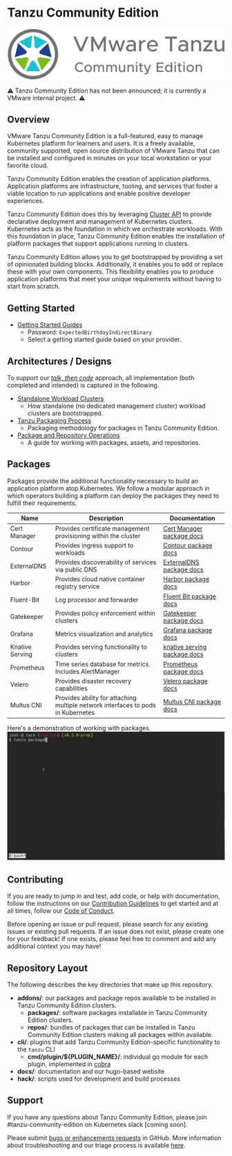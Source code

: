 # Tanzu Community Edition

![Tanzu Community Edition logo](docs/images/tce-logo.png)

⚠️ Tanzu Community Edition has not been announced; it is
currently a VMware internal project. ⚠️

## Overview

VMware Tanzu Community Edition is a full-featured, easy to manage Kubernetes platform
for learners and users. It is a freely available, community supported, open source
distribution of VMware Tanzu that can be installed and configured in minutes on your
local workstation or your favorite cloud.

Tanzu Community Edition enables the creation of application platforms.
Application platforms are infrastructure, tooling, and services that foster
a viable location to run applications and enable positive developer experiences.

Tanzu Community Edition does this by leveraging [Cluster API](https://cluster-api.sigs.k8s.io/) to
provide declarative deployment and management of Kubernetes clusters. Kubernetes
acts as the foundation in which we orchestrate workloads. With this foundation
in place, Tanzu Community Edition enables the installation of platform packages that support
applications running in clusters.

Tanzu Community Edition allows you to get bootstrapped by providing a set of opinionated building blocks.
Additionally, it enables you to add or replace these with your own components. This
flexibility enables you to produce application platforms that meet your unique
requirements without having to start from scratch.

## Getting Started

* [Getting Started Guides](https://quirky-franklin-8969be.netlify.app/docs/latest/getting-started/)
  * Password: `ExpectedBirthdayIndirectBinary`
  * Select a getting started guide based on your provider.

## Architectures / Designs

To support our [_talk, then
code_](https://github.com/vmware-tanzu/community-edition/blob/main/CONTRIBUTING.md#before-you-submit-a-pull-request)
approach, all implementation (both completed and intended) is captured in the
following.

* [Standalone Workload Clusters](https://quirky-franklin-8969be.netlify.app/docs/latest/designs/standalone-clusters/)
  * How standalone (no dedicated management cluster) workload clusters are bootstrapped.
* [Tanzu Packaging Process](https://quirky-franklin-8969be.netlify.app/docs/latest/designs/package-process/)
  * Packaging methodology for packages in Tanzu Community Edition.
* [Package and Repository Operations](https://quirky-franklin-8969be.netlify.app/docs/latest/designs/package-repositories-and-versioning/)
  * A guide for working with packages, assets, and repositories.

## Packages

Packages provide the additional functionality necessary to build an application platform atop Kubernetes. We follow a modular approach in which operators building a platform can deploy the packages they need to fulfill their requirements.

| Name | Description | Documentation |
|------|-------------|---------------|
| Cert Manager | Provides certificate management provisioning within the cluster | [Cert Manager package docs](./addons/packages/cert-manager) |
| Contour | Provides ingress support to workloads | [Contour package docs](./addons/packages/contour) |
| ExternalDNS | Provides discoverability of services via public DNS | [ExternalDNS package docs](./addons/packages/external-dns) |
| Harbor | Provides cloud native container registry service | [Harbor package docs](./addons/packages/harbor) |
| Fluent-Bit | Log processor and forwarder | [Fluent Bit package docs](./addons/packages/fluentbit) |
| Gatekeeper | Provides policy enforcement within clusters | [Gatekeeper package docs](./addons/packages/gatekeeper) |
| Grafana | Metrics visualization and analytics | [Grafana package docs](./addons/packages/grafana) |
| Knative Serving | Provides serving functionality to clusters | [knative serving package docs](./addons/packages/knative-serving) |
| Prometheus | Time series database for metrics. Includes AlertManager | [Prometheus package docs](./addons/packages/prometheus) |
| Velero | Provides disaster recovery capabilities | [Velero package docs](./addons/packages/velero) |
| Multus CNI | Provides ability for attaching multiple network interfaces to pods in Kubernetes | [Multus CNI package docs](./addons/packages/multus-cni) |

Here's a demonstration of working with packages.
![Tanzu Community Edition CLI in Action](docs/images/tanzu-cli-example.gif)

## Contributing

If you are ready to jump in and test, add code, or help with documentation, follow the instructions on our [Contribution Guidelines](./CONTRIBUTING.md) to get started and at all times, follow our [Code of Conduct](./CODE_OF_CONDUCT.md).

Before opening an issue or pull request, please search for any existing issues or existing pull requests. If an issue does not exist, please create one for your feedback!
If one exists, please feel free to comment and add any additional context you may have!

## Repository Layout

The following describes the key directories that make up this repository.

* **addons/**: our packages and package repos available to be installed in Tanzu Community Edition clusters.
  * **packages/**: software packages installable in Tanzu Community Edition clusters.
  * **repos/**: bundles of packages that can be installed in Tanzu Community Edition clusters making all packages within available.
* **cli/**: plugins that add Tanzu Community Edition-specific functionality to the `tanzu` CLI
  * **cmd/plugin/${PLUGIN_NAME}/**: individual go module for each plugin, implemented in [cobra](https://github.com/spf13/cobra)
* **docs/**: documentation and our hugo-based website
* **hack/**: scripts used for development and build processes

## Support

If you have any questions about Tanzu Community Edition, please join #tanzu-community-edition on Kubernetes slack [coming soon].

Please submit [bugs or enhancements requests](https://github.com/vmware-tanzu/community-edition/issues/new/choose) in GitHub. More information about troubleshooting and our triage process is available [here](https://tanzucommunityedition.io/docs/latest/trouble-faq/).

